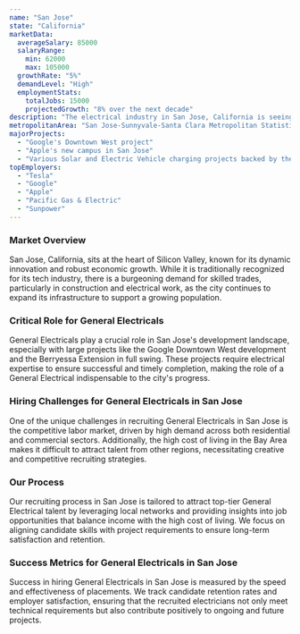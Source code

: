 ```yaml
---
name: "San Jose"
state: "California"
marketData:
  averageSalary: 85000
  salaryRange:
    min: 62000
    max: 105000
  growthRate: "5%"
  demandLevel: "High"
  employmentStats:
    totalJobs: 15000
    projectedGrowth: "8% over the next decade"
description: "The electrical industry in San Jose, California is seeing a steady increase in opportunities, thanks to the high-growth tech industry in the area."
metropolitanArea: "San Jose-Sunnyvale-Santa Clara Metropolitan Statistical Area"
majorProjects:
  - "Google's Downtown West project"
  - "Apple's new campus in San Jose"
  - "Various Solar and Electric Vehicle charging projects backed by the government"
topEmployers:
  - "Tesla"
  - "Google"
  - "Apple"
  - "Pacific Gas & Electric"
  - "Sunpower"
---
```


### Market Overview
San Jose, California, sits at the heart of Silicon Valley, known for its dynamic innovation and robust economic growth. While it is traditionally recognized for its tech industry, there is a burgeoning demand for skilled trades, particularly in construction and electrical work, as the city continues to expand its infrastructure to support a growing population.

### Critical Role for General Electricals
General Electricals play a crucial role in San Jose's development landscape, especially with large projects like the Google Downtown West development and the Berryessa Extension in full swing. These projects require electrical expertise to ensure successful and timely completion, making the role of a General Electrical indispensable to the city's progress.

### Hiring Challenges for General Electricals in San Jose
One of the unique challenges in recruiting General Electricals in San Jose is the competitive labor market, driven by high demand across both residential and commercial sectors. Additionally, the high cost of living in the Bay Area makes it difficult to attract talent from other regions, necessitating creative and competitive recruiting strategies.

### Our Process
Our recruiting process in San Jose is tailored to attract top-tier General Electrical talent by leveraging local networks and providing insights into job opportunities that balance income with the high cost of living. We focus on aligning candidate skills with project requirements to ensure long-term satisfaction and retention.

### Success Metrics for General Electricals in San Jose
Success in hiring General Electricals in San Jose is measured by the speed and effectiveness of placements. We track candidate retention rates and employer satisfaction, ensuring that the recruited electricians not only meet technical requirements but also contribute positively to ongoing and future projects.